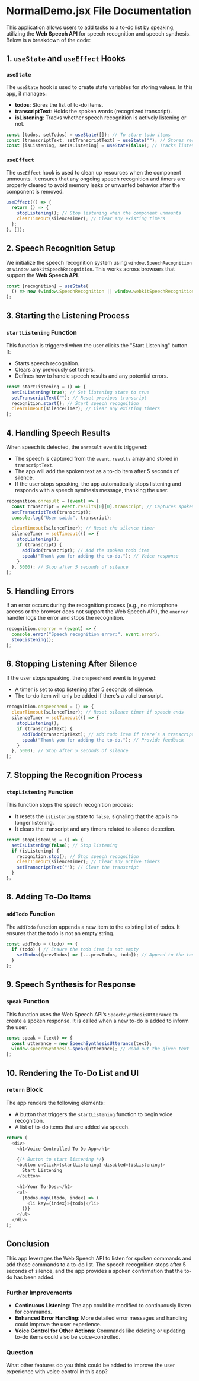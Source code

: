 # NormalDemo.jsx File Documentation

This application allows users to add tasks to a to-do list by speaking, utilizing the **Web Speech API** for speech recognition and speech synthesis. Below is a breakdown of the code:

## 1. `useState` and `useEffect` Hooks

### `useState`
The `useState` hook is used to create state variables for storing values. In this app, it manages:

- **todos**: Stores the list of to-do items.
- **transcriptText**: Holds the spoken words (recognized transcript).
- **isListening**: Tracks whether speech recognition is actively listening or not.

```javascript
const [todos, setTodos] = useState([]); // To store todo items
const [transcriptText, setTranscriptText] = useState(""); // Stores recognized speech
const [isListening, setIsListening] = useState(false); // Tracks listening status
```

### `useEffect`
The `useEffect` hook is used to clean up resources when the component unmounts. It ensures that any ongoing speech recognition and timers are properly cleared to avoid memory leaks or unwanted behavior after the component is removed.

```javascript
useEffect(() => {
  return () => {
    stopListening(); // Stop listening when the component unmounts
    clearTimeout(silenceTimer); // Clear any existing timers
  };
}, []);
```
## 2. Speech Recognition Setup
We initialize the speech recognition system using `window.SpeechRecognition` or `window.webkitSpeechRecognition`. This works across browsers that support the **Web Speech API**.

```javascript
const [recognition] = useState(
  () => new (window.SpeechRecognition || window.webkitSpeechRecognition)()
);

```
## 3. Starting the Listening Process

### `startListening` Function
This function is triggered when the user clicks the "Start Listening" button. It:

- Starts speech recognition.
- Clears any previously set timers.
- Defines how to handle speech results and any potential errors.

```javascript
const startListening = () => {
  setIsListening(true); // Set listening state to true
  setTranscriptText(""); // Reset previous transcript
  recognition.start(); // Start speech recognition
  clearTimeout(silenceTimer); // Clear any existing timers
};
```
## 4. Handling Speech Results

When speech is detected, the `onresult` event is triggered:

- The speech is captured from the `event.results` array and stored in `transcriptText`.
- The app will add the spoken text as a to-do item after 5 seconds of silence.
- If the user stops speaking, the app automatically stops listening and responds with a speech synthesis message, thanking the user.

```javascript
recognition.onresult = (event) => {
  const transcript = event.results[0][0].transcript; // Captures spoken words
  setTranscriptText(transcript);
  console.log("User said:", transcript);

  clearTimeout(silenceTimer); // Reset the silence timer
  silenceTimer = setTimeout(() => {
    stopListening();
    if (transcript) {
      addTodo(transcript); // Add the spoken todo item
      speak("Thank you for adding the to-do."); // Voice response
    }
  }, 5000); // Stop after 5 seconds of silence
};
```
## 5. Handling Errors

If an error occurs during the recognition process (e.g., no microphone access or the browser does not support the Web Speech API), the `onerror` handler logs the error and stops the recognition.

```javascript
recognition.onerror = (event) => {
  console.error("Speech recognition error:", event.error);
  stopListening();
};
```
## 6. Stopping Listening After Silence

If the user stops speaking, the `onspeechend` event is triggered:

- A timer is set to stop listening after 5 seconds of silence.
- The to-do item will only be added if there’s a valid transcript.

```javascript
recognition.onspeechend = () => {
  clearTimeout(silenceTimer); // Reset silence timer if speech ends
  silenceTimer = setTimeout(() => {
    stopListening();
    if (transcriptText) {
      addTodo(transcriptText); // Add todo item if there’s a transcript
      speak("Thank you for adding the to-do."); // Provide feedback
    }
  }, 5000); // Stop after 5 seconds of silence
};
```
## 7. Stopping the Recognition Process

### `stopListening` Function

This function stops the speech recognition process:

- It resets the `isListening` state to `false`, signaling that the app is no longer listening.
- It clears the transcript and any timers related to silence detection.

```javascript
const stopListening = () => {
  setIsListening(false); // Stop listening
  if (isListening) {
    recognition.stop(); // Stop speech recognition
    clearTimeout(silenceTimer); // Clear any active timers
    setTranscriptText(""); // Clear the transcript
  }
};
```
## 8. Adding To-Do Items

### `addTodo` Function

The `addTodo` function appends a new item to the existing list of todos. It ensures that the todo is not an empty string.

```javascript
const addTodo = (todo) => {
  if (todo) { // Ensure the todo item is not empty
    setTodos((prevTodos) => [...prevTodos, todo]); // Append to the todo list
  }
};
```
## 9. Speech Synthesis for Response

### `speak` Function

This function uses the Web Speech API’s `SpeechSynthesisUtterance` to create a spoken response. It is called when a new to-do is added to inform the user.

```javascript
const speak = (text) => {
  const utterance = new SpeechSynthesisUtterance(text);
  window.speechSynthesis.speak(utterance); // Read out the given text
};
```
## 10. Rendering the To-Do List and UI

### `return` Block

The app renders the following elements:

- A button that triggers the `startListening` function to begin voice recognition.
- A list of to-do items that are added via speech.

```javascript
return (
  <div>
    <h1>Voice-Controlled To-Do App</h1>

    {/* Button to start listening */}
    <button onClick={startListening} disabled={isListening}>
      Start Listening
    </button>

    <h2>Your To-Dos:</h2>
    <ul>
      {todos.map((todo, index) => (
        <li key={index}>{todo}</li>
      ))}
    </ul>
  </div>
);
```
## Conclusion

This app leverages the Web Speech API to listen for spoken commands and add those commands to a to-do list. The speech recognition stops after 5 seconds of silence, and the app provides a spoken confirmation that the to-do has been added.

### Further Improvements

- **Continuous Listening**: The app could be modified to continuously listen for commands.
- **Enhanced Error Handling**: More detailed error messages and handling could improve the user experience.
- **Voice Control for Other Actions**: Commands like deleting or updating to-do items could also be voice-controlled.

### Question

What other features do you think could be added to improve the user experience with voice control in this app?






